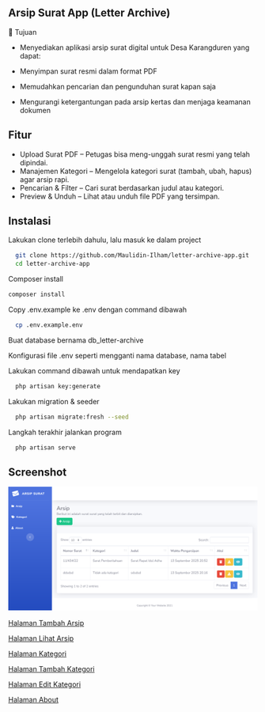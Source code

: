 
## Arsip Surat App (Letter Archive)

🎯 Tujuan

- Menyediakan aplikasi arsip surat digital untuk Desa Karangduren yang dapat:

- Menyimpan surat resmi dalam format PDF

- Memudahkan pencarian dan pengunduhan surat kapan saja

- Mengurangi ketergantungan pada arsip kertas dan menjaga keamanan dokumen


## Fitur

- Upload Surat PDF – Petugas bisa meng-unggah surat resmi yang telah dipindai.
- Manajemen Kategori – Mengelola kategori surat (tambah, ubah, hapus) agar arsip rapi.
- Pencarian & Filter – Cari surat berdasarkan judul atau kategori.
- Preview & Unduh – Lihat atau unduh file PDF yang tersimpan.


## Instalasi

Lakukan clone terlebih dahulu, lalu masuk ke dalam project

```bash
  git clone https://github.com/Maulidin-Ilham/letter-archive-app.git
  cd letter-archive-app
```
    
Composer install

```bash
composer install
```

Copy .env.example ke .env dengan command dibawah

```bash
  cp .env.example.env
```

Buat database bernama db_letter-archive

Konfigurasi file .env seperti mengganti nama database, nama tabel

Lakukan command dibawah untuk mendapatkan key

```bash
  php artisan key:generate
```

Lakukan migration & seeder

```bash
  php artisan migrate:fresh --seed
```

Langkah terakhir jalankan program

```bash
  php artisan serve
```
## Screenshot

![Halaman Arsip](public/index-archive.png)

[Halaman Tambah Arsip](https://github.com/Maulidin-Ilham/letter-archive-app/blob/a636abe1e303f374fed4258a7f47dc750f7d2c38/public/create-archive.png)

[Halaman Lihat Arsip](https://github.com/Maulidin-Ilham/letter-archive-app/blob/a636abe1e303f374fed4258a7f47dc750f7d2c38/public/view-archive.png)

[Halaman Kategori](https://github.com/Maulidin-Ilham/letter-archive-app/blob/a636abe1e303f374fed4258a7f47dc750f7d2c38/public/index-category.png)

[Halaman Tambah Kategori](https://github.com/Maulidin-Ilham/letter-archive-app/blob/a636abe1e303f374fed4258a7f47dc750f7d2c38/public/create-category.png)

[Halaman Edit Kategori](https://github.com/Maulidin-Ilham/letter-archive-app/blob/a636abe1e303f374fed4258a7f47dc750f7d2c38/public/edit-category.png)

[Halaman About](https://github.com/Maulidin-Ilham/letter-archive-app/blob/a636abe1e303f374fed4258a7f47dc750f7d2c38/public/about.png)


